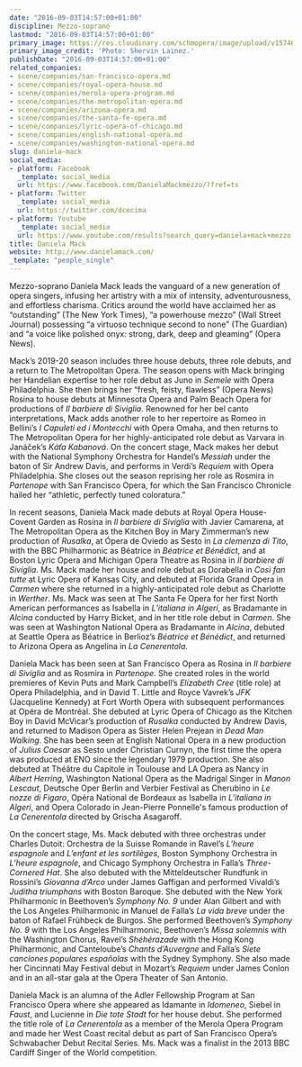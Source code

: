 ```yaml
---
date: "2016-09-03T14:57:00+01:00"
discipline: Mezzo-soprano
lastmod: "2016-09-03T14:57:00+01:00"
primary_image: https://res.cloudinary.com/schmopera/image/upload/v1574050972/media/2019/11/DanielaMack-ShervinLainez_dqa6ee.jpg
primary_image_credit: 'Photo: Shervin Lainez.'
publishDate: "2016-09-03T14:57:00+01:00"
related_companies:
- scene/companies/san-francisco-opera.md
- scene/companies/royal-opera-house.md
- scene/companies/merola-opera-program.md
- scene/companies/the-metropolitan-opera.md
- scene/companies/arizona-opera.md
- scene/companies/the-santa-fe-opera.md
- scene/companies/lyric-opera-of-chicago.md
- scene/companies/english-national-opera.md
- scene/companies/washington-national-opera.md
slug: daniela-mack
social_media:
- platform: Facebook
  _template: social_media
  url: https://www.facebook.com/DanielaMackmezzo/?fref=ts
- platform: Twitter
  _template: social_media
  url: https://twitter.com/dcecima
- platform: Youtube
  _template: social_media
  url: https://www.youtube.com/results?search_query=daniela+mack+mezzo
title: Daniela Mack
website: http://www.danielamack.com/
_template: "people_single"
---
```

Mezzo-soprano Daniela Mack leads the vanguard of a new generation of opera singers, infusing her artistry with a mix of intensity, adventurousness, and effortless charisma. Critics around the world have acclaimed her as “outstanding” (The New York Times), “a powerhouse mezzo” (Wall Street Journal) possessing “a virtuoso technique second to none” (The Guardian) and “a voice like polished onyx: strong, dark, deep and gleaming” (Opera News).

Mack’s 2019-20 season includes three house debuts, three role debuts, and a return to The Metropolitan Opera. The season opens with Mack bringing her Handelian expertise to her role debut as Juno in _Semele_ with Opera Philadelphia. She then brings her “fresh, feisty, flawless” (Opera News) Rosina to house debuts at Minnesota Opera and Palm Beach Opera for productions of _Il barbiere di Siviglia_. Renowned for her bel canto interpretations, Mack adds another role to her repertoire as Romeo in Bellini’s _I Capuleti ed i Montecchi_ with Opera Omaha, and then returns to The Metropolitan Opera for her highly-anticipated role debut as Varvara in Janáček’s _Káťa Kabanová_. On the concert stage, Mack makes her debut with the National Symphony Orchestra for Handel’s _Messiah_ under the baton of Sir Andrew Davis, and performs in Verdi’s _Requiem_ with Opera Philadelphia. She closes out the season reprising her role as Rosmira in _Partenope_ with San Francisco Opera, for which the San Francisco Chronicle hailed her “athletic, perfectly tuned coloratura.”

In recent seasons, Daniela Mack made debuts at Royal Opera House-Covent Garden as Rosina in _Il barbiere di Siviglia_ with Javier Camarena, at The Metropolitan Opera as the Kitchen Boy in Mary Zimmerman’s new production of _Rusalka_, at Ópera de Oviedo as Sesto in _La clemenza di Tito_, with the BBC Philharmonic as Béatrice in _Béatrice et Bénédict_, and at Boston Lyric Opera and Michigan Opera Theatre as Rosina in _Il barbiere di Siviglia_. Ms. Mack made her house and role debut as Dorabella in _Così fan tutte_ at Lyric Opera of Kansas City, and debuted at Florida Grand Opera in _Carmen_ where she returned in a highly-anticipated role debut as Charlotte in _Werther_. Ms. Mack was seen at The Santa Fe Opera for her first North American performances as Isabella in _L’italiana in Algeri_, as Bradamante in _Alcina_ conducted by Harry Bicket, and in her title role debut in _Carmen_. She was seen at Washington National Opera as Bradamante in _Alcina_, debuted at Seattle Opera as Béatrice in Berlioz’s _Béatrice et Bénédict_, and returned to Arizona Opera as Angelina in _La Cenerentola_.

Daniela Mack has been seen at San Francisco Opera as Rosina in _Il barbiere di Siviglia_ and as Rosmira in _Partenope_. She created roles in the world premieres of Kevin Puts and Mark Campbell’s _Elizabeth Cree_ (title role) at Opera Philadelphia, and in David T. Little and Royce Vavrek’s _JFK_ (Jacqueline Kennedy) at Fort Worth Opera with subsequent performances at Opéra de Montréal. She debuted at Lyric Opera of Chicago as the Kitchen Boy in David McVicar’s production of _Rusalka_ conducted by Andrew Davis, and returned to Madison Opera as Sister Helen Prejean in _Dead Man Walking_. She has been seen at English National Opera in a new production of _Julius Caesar_ as Sesto under Christian Curnyn, the first time the opera was produced at ENO since the legendary 1979 production. She also debuted at Théâtre du Capitole in Toulouse and LA Opera as Nancy in _Albert Herring_, Washington National Opera as the Madrigal Singer in _Manon Lescaut_, Deutsche Oper Berlin and Verbier Festival as Cherubino in _Le nozze di Figaro_, Opéra National de Bordeaux as Isabella in _L’italiana in Algeri_, and Opera Colorado in Jean-Pierre Ponnelle's famous production of _La Cenerentola_ directed by Grischa Asagaroff.

On the concert stage, Ms. Mack debuted with three orchestras under Charles Dutoit: Orchestra de la Suisse Romande in Ravel’s _L’heure espagnole_ and _L’enfant et les sortilèges_, Boston Symphony Orchestra in _L’heure espagnole_, and Chicago Symphony Orchestra in Falla’s _Three-Cornered Hat_. She also debuted with the Mitteldeutscher Rundfunk in Rossini’s _Giovanna d’Arco_ under James Gaffigan and performed Vivaldi’s _Juditha triumphans_ with Boston Baroque. She debuted with the New York Philharmonic in Beethoven’s _Symphony No. 9_ under Alan Gilbert and with the Los Angeles Philharmonic in Manuel de Falla’s _La vida breve_ under the baton of Rafael Frühbeck de Burgos. She performed Beethoven’s _Symphony No. 9_ with the Los Angeles Philharmonic, Beethoven’s _Missa solemnis_ with the Washington Chorus, Ravel’s _Shéhérazade_ with the Hong Kong Philharmonic, and Canteloube’s _Chants d’Auvergne_ and Falla’s _Siete canciones populares españolas_ with the Sydney Symphony. She also made her Cincinnati May Festival debut in Mozart’s _Requiem_ under James Conlon and in an all-star gala at the Opera Theater of San Antonio.

Daniela Mack is an alumna of the Adler Fellowship Program at San Francisco Opera where she appeared as Idamante in _Idomeneo_, Siebel in _Faust_, and Lucienne in _Die tote Stadt_ for her house debut. She performed the title role of _La Cenerentola_ as a member of the Merola Opera Program and made her West Coast recital debut as part of San Francisco Opera’s Schwabacher Debut Recital Series. Ms. Mack was a finalist in the 2013 BBC Cardiff Singer of the World competition.